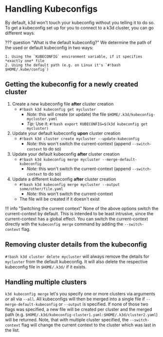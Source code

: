 # Handling Kubeconfigs

By default, k3d won't touch your kubeconfig without you telling it to do so.
To get a kubeconfig set up for you to connect to a k3d cluster, you can go different ways.

??? question "What is the default kubeconfig?"
    We determine the path of the used or default kubeconfig in two ways:

    1. Using the `KUBECONFIG` environment variable, if it specifies *exactly one* file
    2. Using the default path (e.g. on Linux it's `#!bash $HOME/.kube/config`)

## Getting the kubeconfig for a newly created cluster

1. Create a new kubeconfig file **after** cluster creation
    - `#!bash k3d kubeconfig get mycluster`
      - *Note:* this will create (or update) the file `$HOME/.k3d/kubeconfig-mycluster.yaml`
      - *Tip:* Use it: `#!bash export KUBECONFIG=$(k3d kubeconfig get mycluster)`
2. Update your default kubeconfig **upon** cluster creation
    - `#!bash k3d cluster create mycluster --update-kubeconfig`
        - *Note:* this won't switch the current-context (append `--switch-context` to do so)
3. Update your default kubeconfig **after** cluster creation
    - `#!bash k3d kubeconfig merge mycluster --merge-default-kubeconfig`
        - *Note:* this won't switch the current-context (append `--switch-context` to do so)
4. Update a different kubeconfig **after** cluster creation
    - `#!bash k3d kubeconfig merge mycluster --output some/other/file.yaml`
        - *Note:* this won't switch the current-context
    - The file will be created if it doesn't exist

!!! info "Switching the current context"
    None of the above options switch the current-context by default.
    This is intended to be least intrusive, since the current-context has a global effect.
    You can switch the current-context directly with the `kubeconfig merge` command by adding the `--switch-context` flag.

## Removing cluster details from the kubeconfig

`#!bash k3d cluster delete mycluster` will always remove the details for `mycluster` from the default kubeconfig.
It will also delete the respective kubeconfig file in `$HOME/.k3d/` if it exists.

## Handling multiple clusters

`k3d kubeconfig merge` let's you specify one or more clusters via arguments _or_ all via `--all`.
All kubeconfigs will then be merged into a single file if `--merge-default-kubeconfig` or `--output` is specified.
If none of those two flags was specified, a new file will be created per cluster and the merged path (e.g. `$HOME/.k3d/kubeconfig-cluster1.yaml:$HOME/.k3d/cluster2.yaml`) will be returned.
Note, that with multiple cluster specified, the `--switch-context` flag will change the current context to the cluster which was last in the list.
